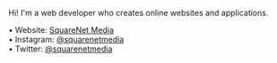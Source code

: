 

Hi! I'm a web developer who creates online websites and applications.

•	Website: [SquareNet Media](https://www.squarenetmedia.com) <br>
•	Instagram: [@squarenetmedia](https://www.instagram.com/squarenetmeida.com/) <br>
•	Twitter: [@squarenetmedia](https://twitter.com/squarenetmedia) <br>


